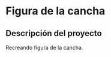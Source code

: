 Figura de la cancha
=========================
Descripción del proyecto
------------------------
Recreando figura de la cancha.
